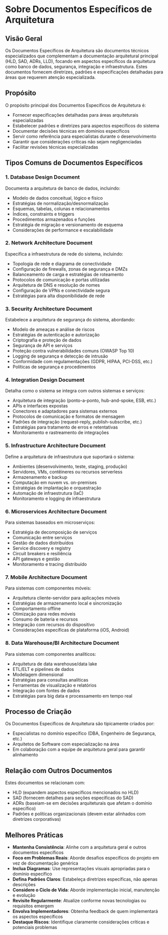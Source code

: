 # Sobre Documentos Específicos de Arquitetura

## Visão Geral

Os Documentos Específicos de Arquitetura são documentos técnicos especializados que complementam a documentação arquitetural principal (HLD, SAD, ADRs, LLD), focando em aspectos específicos da arquitetura como banco de dados, segurança, integração e infraestrutura. Estes documentos fornecem diretrizes, padrões e especificações detalhadas para áreas que requerem atenção especializada.

## Propósito

O propósito principal dos Documentos Específicos de Arquitetura é:

- Fornecer especificações detalhadas para áreas arquiteturais especializadas
- Estabelecer padrões e diretrizes para aspectos específicos do sistema
- Documentar decisões técnicas em domínios específicos
- Servir como referência para especialistas durante o desenvolvimento
- Garantir que considerações críticas não sejam negligenciadas
- Facilitar revisões técnicas especializadas

## Tipos Comuns de Documentos Específicos

### 1. **Database Design Document**

Documenta a arquitetura de banco de dados, incluindo:

- Modelo de dados conceitual, lógico e físico
- Estratégias de normalização/desnormalização
- Esquemas, tabelas, colunas e relacionamentos
- Índices, constraints e triggers
- Procedimentos armazenados e funções
- Estratégia de migração e versionamento de esquema
- Considerações de performance e escalabilidade

### 2. **Network Architecture Document**

Especifica a infraestrutura de rede do sistema, incluindo:

- Topologia de rede e diagrama de conectividade
- Configuração de firewalls, zonas de segurança e DMZs
- Balanceamento de carga e estratégias de roteamento
- Protocolos de comunicação e portas utilizadas
- Arquitetura de DNS e resolução de nomes
- Configuração de VPNs e conectividade segura
- Estratégias para alta disponibilidade de rede

### 3. **Security Architecture Document**

Estabelece a arquitetura de segurança do sistema, abordando:

- Modelo de ameaças e análise de riscos
- Estratégias de autenticação e autorização
- Criptografia e proteção de dados
- Segurança de API e serviços
- Proteção contra vulnerabilidades comuns (OWASP Top 10)
- Logging de segurança e detecção de intrusão
- Conformidade com regulamentações (GDPR, HIPAA, PCI-DSS, etc.)
- Políticas de segurança e procedimentos

### 4. **Integration Design Document**

Detalha como o sistema se integra com outros sistemas e serviços:

- Arquitetura de integração (ponto-a-ponto, hub-and-spoke, ESB, etc.)
- APIs e interfaces expostas
- Conectores e adaptadores para sistemas externos
- Protocolos de comunicação e formatos de mensagem
- Padrões de integração (request-reply, publish-subscribe, etc.)
- Estratégias para tratamento de erros e retentativas
- Monitoramento e rastreamento de integrações

### 5. **Infrastructure Architecture Document**

Define a arquitetura de infraestrutura que suportará o sistema:

- Ambientes (desenvolvimento, teste, staging, produção)
- Servidores, VMs, contêineres ou recursos serverless
- Armazenamento e backup
- Computação em nuvem vs. on-premises
- Estratégias de implantação e orquestração
- Automação de infraestrutura (IaC)
- Monitoramento e logging de infraestrutura

### 6. **Microservices Architecture Document**

Para sistemas baseados em microserviços:

- Estratégia de decomposição de serviços
- Comunicação entre serviços
- Gestão de dados distribuídos
- Service discovery e registry
- Circuit breakers e resiliência
- API gateways e gestão
- Monitoramento e tracing distribuído

### 7. **Mobile Architecture Document**

Para sistemas com componentes móveis:

- Arquitetura cliente-servidor para aplicações móveis
- Estratégias de armazenamento local e sincronização
- Comportamento offline
- Otimização para redes móveis
- Consumo de bateria e recursos
- Integração com recursos do dispositivo
- Considerações específicas de plataforma (iOS, Android)

### 8. **Data Warehouse/BI Architecture Document**

Para sistemas com componentes analíticos:

- Arquitetura de data warehouse/data lake
- ETL/ELT e pipelines de dados
- Modelagem dimensional
- Estratégias para consultas analíticas
- Ferramentas de visualização e relatórios
- Integração com fontes de dados
- Estratégias para big data e processamento em tempo real

## Processo de Criação

Os Documentos Específicos de Arquitetura são tipicamente criados por:

- Especialistas no domínio específico (DBA, Engenheiro de Segurança, etc.)
- Arquitetos de Software com especialização na área
- Em colaboração com a equipe de arquitetura geral para garantir alinhamento

## Relação com Outros Documentos

Estes documentos se relacionam com:

- HLD (expandem aspectos específicos mencionados no HLD)
- SAD (fornecem detalhes para seções específicas do SAD)
- ADRs (baseiam-se em decisões arquiteturais que afetam o domínio específico)
- Padrões e políticas organizacionais (devem estar alinhados com diretrizes corporativas)

## Melhores Práticas

- **Mantenha Consistência**: Alinhe com a arquitetura geral e outros documentos específicos
- **Foco em Problemas Reais**: Aborde desafios específicos do projeto em vez de documentação genérica
- **Inclua Diagramas**: Use representações visuais apropriadas para o domínio específico
- **Defina Padrões Claros**: Estabeleça diretrizes específicas, não apenas descrições
- **Considere o Ciclo de Vida**: Aborde implementação inicial, manutenção e evolução
- **Revisite Regularmente**: Atualize conforme novas tecnologias ou requisitos emergem
- **Envolva Implementadores**: Obtenha feedback de quem implementará os aspectos específicos
- **Destaque Riscos**: Identifique claramente considerações críticas e potenciais problemas
